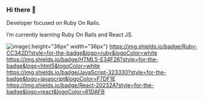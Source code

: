 ### Hi there 👋

Developer focused on Ruby On Rails.

I’m currently learning Ruby On Rails and React JS.

![image](https://user-images.githubusercontent.com/78284446/143905175-2d848440-730d-4587-8a95-a15af43711c1.png){:height="36px" width="36px"}
https://img.shields.io/badge/Ruby-CC342D?style=for-the-badge&logo=ruby&logoColor=white
https://img.shields.io/badge/HTML5-E34F26?style=for-the-badge&logo=html5&logoColor=white
https://img.shields.io/badge/JavaScript-323330?style=for-the-badge&logo=javascript&logoColor=F7DF1E
https://img.shields.io/badge/React-20232A?style=for-the-badge&logo=react&logoColor=61DAFB

